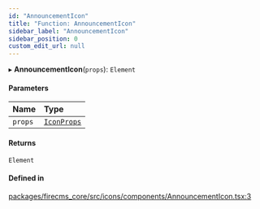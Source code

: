 ```yaml
---
id: "AnnouncementIcon"
title: "Function: AnnouncementIcon"
sidebar_label: "AnnouncementIcon"
sidebar_position: 0
custom_edit_url: null
---
```


▸ **AnnouncementIcon**(`props`): `Element`

#### Parameters

| Name | Type |
| :------ | :------ |
| `props` | [`IconProps`](../types/IconProps.md) |

#### Returns

`Element`

#### Defined in

[packages/firecms_core/src/icons/components/AnnouncementIcon.tsx:3](https://github.com/FireCMSco/firecms/blob/d45f3739/packages/firecms_core/src/icons/components/AnnouncementIcon.tsx#L3)
